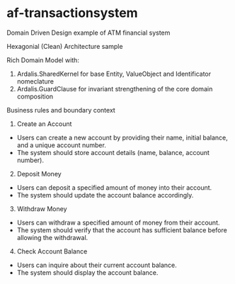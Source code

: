 # af-transactionsystem
Domain Driven Design example of ATM financial system

Hexagonial (Clean) Architecture sample

Rich Domain Model with:
1. Ardalis.SharedKernel for base Entity, ValueObject and Identificator nomeclature
2. Ardalis.GuardClause for invariant strengthening of the core domain composition

Business rules and boundary context
1. Create an Account
- Users can create a new account by providing their name, initial balance, and a unique
account number.
- The system should store account details (name, balance, account number).
2. Deposit Money
- Users can deposit a specified amount of money into their account.
- The system should update the account balance accordingly.
3. Withdraw Money
- Users can withdraw a specified amount of money from their account.
- The system should verify that the account has sufficient balance before allowing the
withdrawal.
4. Check Account Balance
- Users can inquire about their current account balance.
- The system should display the account balance.
